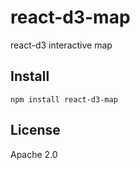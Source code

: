 # react-d3-map

react-d3 interactive map

## Install

```
npm install react-d3-map
```

## License

Apache 2.0
